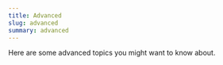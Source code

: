```yaml
---
title: Advanced
slug: advanced
summary: advanced
---
```

Here are some advanced topics you might want to know about.